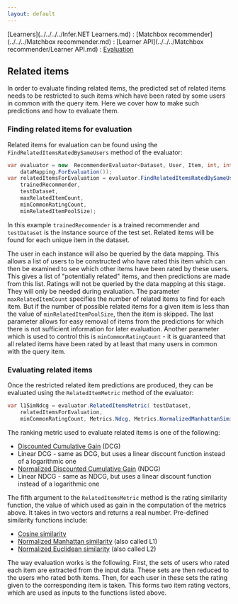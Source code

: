 ```yaml
---
layout: default
---
```

[Learners](../../../../Infer.NET Learners.md) : [Matchbox recommender](../../../Matchbox recommender.md) : [Learner API](../../../Matchbox recommender/Learner API.md) : [Evaluation](../Evaluation.md)

## Related items

In order to evaluate finding related items, the predicted set of related items needs to be restricted to such items which have been rated by some users in common with the query item. Here we cover how to make such predictions and how to evaluate them.

### Finding related items for evaluation

Related items for evaluation can be found using the `FindRelatedItemsRatedBySameUsers` method of the evaluator: 

```csharp
var evaluator = new  RecommenderEvaluator<Dataset, User, Item, int, int, Discrete>(  
    dataMapping.ForEvaluation());  
var relatedItemsForEvaluation = evaluator.FindRelatedItemsRatedBySameUsers(  
    trainedRecommender,  
    testDataset,  
    maxRelatedItemCount,  
    minCommonRatingCount,   
    minRelatedItemPoolSize);
```

In this example `trainedRecommender` is a trained recommender and `testDataset` is the instance source of the test set. Related items will be found for each unique item in the dataset.

The user in each instance will also be queried by the data mapping. This allows a list of users to be constructed who have rated this item which can then be examined to see which other items have been rated by these users. This gives a list of "potentially related" items, and then predictions are made from this list. Ratings will not be queried by the data mapping at this stage. They will only be needed during evaluation. The parameter `maxRelatedItemCount` specifies the number of related items to find for each item. But if the number of possible related items for a given item is less than the value of `minRelatedItemPoolSize`, then the item is skipped. The last parameter allows for easy removal of items from the predictions for which there is not sufficient information for later evaluation. Another parameter which is used to control this is `minCommonRatingCount` \- it is guaranteed that all related items have been rated by at least that many users in common with the query item.

### Evaluating related items

Once the restricted related item predictions are produced, they can be evaluated using the `RelatedItemMetric` method of the evaluator:

```csharp
var l1SimNdcg = evaluator.RelatedItemsMetric( testDataset,  
    relatedItemsForEvaluation,  
    minCommonRatingCount, Metrics.Ndcg, Metrics.NormalizedManhattanSimilarity));
```

The ranking metric used to evaluate related items is one of the following:

*   [Discounted Cumulative Gain](http://en.wikipedia.org/wiki/Discounted_cumulative_gain#Discounted_Cumulative_Gain) (DCG)
*   Linear DCG - same as DCG, but uses a linear discount function instead of a logarithmic one
*   [Normalized Discounted Cumulative Gain](http://en.wikipedia.org/wiki/Discounted_cumulative_gain#Normalized_DCG) (NDCG)
*   Linear NDCG - same as NDCG, but uses a linear discount function instead of a logarithmic one

The fifth argument to the `RelatedItemsMetric` method is the rating similarity function, the value of which used as gain in the computation of the metrics above. It takes in two vectors and returns a real number. Pre-defined similarity functions include:

*   [Cosine similarity](http://en.wikipedia.org/wiki/Cosine_similarity)
*   [Normalized Manhattan similarity](http://simeon.wikia.com/wiki/Manhattan_distance) (also called L1)
*   [Normalized Euclidean similarity](http://simeon.wikia.com/wiki/Euclidean_distance) (also called L2)

The way evaluation works is the following. First, the sets of users who rated each item are extracted from the input data. These sets are then reduced to the users who rated both items. Then, for each user in these sets the rating given to the corresponding item is taken. This forms two item rating vectors, which are used as inputs to the functions listed above.
